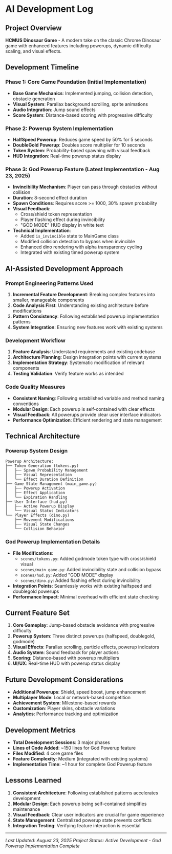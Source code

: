 # AI Development Log

## Project Overview
**HCMUS Dinosaur Game** - A modern take on the classic Chrome Dinosaur game with enhanced features including powerups, dynamic difficulty scaling, and visual effects.

## Development Timeline

### Phase 1: Core Game Foundation (Initial Implementation)
- **Base Game Mechanics**: Implemented jumping, collision detection, obstacle generation
- **Visual System**: Parallax background scrolling, sprite animations
- **Audio Integration**: Jump sound effects
- **Score System**: Distance-based scoring with progressive difficulty

### Phase 2: Powerup System Implementation
- **HalfSpeed Powerup**: Reduces game speed by 50% for 5 seconds
- **DoubleGold Powerup**: Doubles score multiplier for 10 seconds
- **Token System**: Probability-based spawning with visual feedback
- **HUD Integration**: Real-time powerup status display

### Phase 3: God Powerup Feature (Latest Implementation - Aug 23, 2025)
- **Invincibility Mechanism**: Player can pass through obstacles without collision
- **Duration**: 8-second effect duration
- **Spawn Conditions**: Requires score >= 1000, 30% spawn probability
- **Visual Feedback**: 
  - Cross/shield token representation
  - Player flashing effect during invincibility
  - "GOD MODE" HUD display in white text
- **Technical Implementation**:
  - Added `is_invincible` state to MainGame class
  - Modified collision detection to bypass when invincible
  - Enhanced dino rendering with alpha transparency cycling
  - Integrated with existing timed powerup system

## AI-Assisted Development Approach

### Prompt Engineering Patterns Used
1. **Incremental Feature Development**: Breaking complex features into smaller, manageable components
2. **Code Analysis First**: Understanding existing architecture before modifications
3. **Pattern Consistency**: Following established powerup implementation patterns
4. **System Integration**: Ensuring new features work with existing systems

### Development Workflow
1. **Feature Analysis**: Understand requirements and existing codebase
2. **Architecture Planning**: Design integration points with current systems
3. **Implementation Strategy**: Systematic modification of relevant components
4. **Testing Validation**: Verify feature works as intended

### Code Quality Measures
- **Consistent Naming**: Following established variable and method naming conventions
- **Modular Design**: Each powerup is self-contained with clear effects
- **Visual Feedback**: All powerups provide clear user interface indicators
- **Performance Optimization**: Efficient rendering and state management

## Technical Architecture

### Powerup System Design
```
Powerup Architecture:
├── Token Generation (tokens.py)
│   ├── Spawn Probability Management
│   ├── Visual Representation
│   └── Effect Duration Definition
├── Game State Management (main_game.py)
│   ├── Powerup Activation
│   ├── Effect Application
│   └── Expiration Handling
├── User Interface (hud.py)
│   ├── Active Powerup Display
│   └── Visual Status Indicators
└── Player Effects (dino.py)
    ├── Movement Modifications
    ├── Visual State Changes
    └── Collision Behavior
```

### God Powerup Implementation Details
- **File Modifications**: 
  - `scenes/tokens.py`: Added godmode token type with cross/shield visual
  - `scenes/main_game.py`: Added invincibility state and collision bypass
  - `scenes/hud.py`: Added "GOD MODE" display
  - `scenes/dino.py`: Added flashing effect during invincibility
- **Integration Points**: Seamlessly works with existing halfspeed and doublegold powerups
- **Performance Impact**: Minimal overhead with efficient state checking

## Current Feature Set
1. **Core Gameplay**: Jump-based obstacle avoidance with progressive difficulty
2. **Powerup System**: Three distinct powerups (halfspeed, doublegold, godmode)
3. **Visual Effects**: Parallax scrolling, particle effects, powerup indicators
4. **Audio System**: Sound feedback for player actions
5. **Scoring**: Distance-based with powerup multipliers
6. **UI/UX**: Real-time HUD with powerup status display

## Future Development Considerations
- **Additional Powerups**: Shield, speed boost, jump enhancement
- **Multiplayer Mode**: Local or network-based competition
- **Achievement System**: Milestone-based rewards
- **Customization**: Player skins, obstacle variations
- **Analytics**: Performance tracking and optimization

## Development Metrics
- **Total Development Sessions**: 3 major phases
- **Lines of Code Added**: ~150 lines for God Powerup feature
- **Files Modified**: 4 core game files
- **Feature Complexity**: Medium (integrated with existing systems)
- **Implementation Time**: ~1 hour for complete God Powerup feature

## Lessons Learned
1. **Consistent Architecture**: Following established patterns accelerates development
2. **Modular Design**: Each powerup being self-contained simplifies maintenance
3. **Visual Feedback**: Clear user indicators are crucial for game experience
4. **State Management**: Centralized powerup state prevents conflicts
5. **Integration Testing**: Verifying feature interaction is essential

---
*Last Updated: August 23, 2025*
*Project Status: Active Development - God Powerup Implementation Complete*
